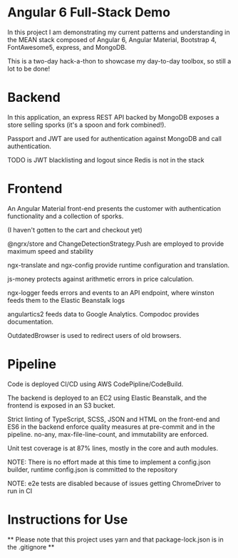 # Angular 6 Full-Stack Demo

In this project I am demonstrating my current patterns and understanding in the
MEAN stack composed of Angular 6, Angular Material, Bootstrap 4, FontAwesome5, express,
and MongoDB.

This is a two-day hack-a-thon to showcase my day-to-day toolbox, so still a lot to be done!

# Backend

In this application, an express REST API backed by MongoDB exposes a store
selling sporks (it's a spoon and fork combined!).
 
Passport and JWT are used for authentication against MongoDB and call authentication.

TODO is JWT blacklisting and logout since Redis is not in the stack

# Frontend

An Angular Material front-end presents the customer with authentication functionality and a collection of sporks.

(I haven't gotten to the cart and checkout yet)

@ngrx/store and ChangeDetectionStrategy.Push are employed to provide maximum speed and stability

ngx-translate and ngx-config provide runtime configuration and translation.
 
js-money protects against arithmetic errors in price calculation.

ngx-logger feeds errors and events to an API endpoint, where winston feeds them to the Elastic Beanstalk logs

angulartics2 feeds data to Google Analytics.  Compodoc provides documentation.

OutdatedBrowser is used to redirect users of old browsers.

# Pipeline

Code is deployed CI/CD using AWS CodePipline/CodeBuild.

The backend is deployed to an EC2 using Elastic Beanstalk, and the frontend
is exposed in an S3 bucket.

Strict linting of TypeScript, SCSS, JSON and HTML on the front-end
and ES6 in the backend enforce quality measures at pre-commit and in the pipeline. no-any, max-file-line-count, and
immutability are enforced.
  
Unit test coverage is at 87% lines, mostly in the core and auth modules.

NOTE: There is no effort made at this time to implement a config.json builder,
runtime config.json is committed to the repository

NOTE: e2e tests are disabled because of issues getting ChromeDriver to run in CI

# Instructions for Use
** Please note that this project uses yarn and that package-lock.json is in
the .gitignore **
